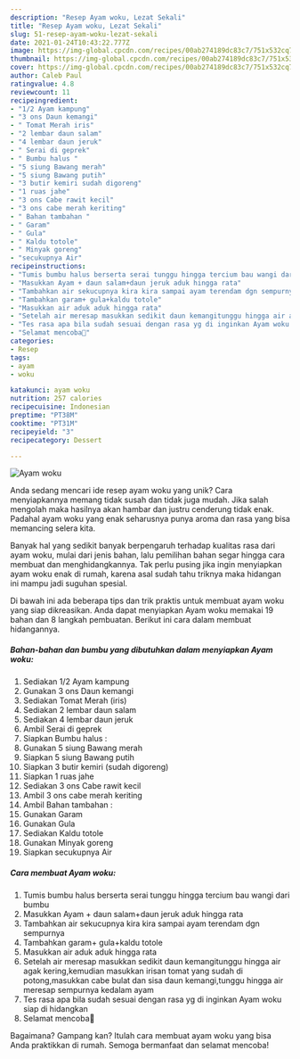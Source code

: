 ```yaml
---
description: "Resep Ayam woku, Lezat Sekali"
title: "Resep Ayam woku, Lezat Sekali"
slug: 51-resep-ayam-woku-lezat-sekali
date: 2021-01-24T10:43:22.777Z
image: https://img-global.cpcdn.com/recipes/00ab274189dc83c7/751x532cq70/ayam-woku-foto-resep-utama.jpg
thumbnail: https://img-global.cpcdn.com/recipes/00ab274189dc83c7/751x532cq70/ayam-woku-foto-resep-utama.jpg
cover: https://img-global.cpcdn.com/recipes/00ab274189dc83c7/751x532cq70/ayam-woku-foto-resep-utama.jpg
author: Caleb Paul
ratingvalue: 4.8
reviewcount: 11
recipeingredient:
- "1/2 Ayam kampung"
- "3 ons Daun kemangi"
- " Tomat Merah iris"
- "2 lembar daun salam"
- "4 lembar daun jeruk"
- " Serai di geprek"
- " Bumbu halus "
- "5 siung Bawang merah"
- "5 siung Bawang putih"
- "3 butir kemiri sudah digoreng"
- "1 ruas jahe"
- "3 ons Cabe rawit kecil"
- "3 ons cabe merah keriting"
- " Bahan tambahan "
- " Garam"
- " Gula"
- " Kaldu totole"
- " Minyak goreng"
- "secukupnya Air"
recipeinstructions:
- "Tumis bumbu halus berserta serai tunggu hingga tercium bau wangi dari bumbu"
- "Masukkan Ayam + daun salam+daun jeruk aduk hingga rata"
- "Tambahkan air sekucupnya kira kira sampai ayam terendam dgn sempurnya"
- "Tambahkan garam+ gula+kaldu totole"
- "Masukkan air aduk aduk hingga rata"
- "Setelah air meresap masukkan sedikit daun kemangitunggu hingga air agak kering,kemudian masukkan irisan tomat yang sudah di potong,masukkan cabe bulat dan sisa daun kemangi,tunggu hingga air meresap sempurnya kedalam ayam"
- "Tes rasa apa bila sudah sesuai dengan rasa yg di inginkan Ayam woku siap di hidangkan"
- "Selamat mencoba🥰"
categories:
- Resep
tags:
- ayam
- woku

katakunci: ayam woku 
nutrition: 257 calories
recipecuisine: Indonesian
preptime: "PT38M"
cooktime: "PT31M"
recipeyield: "3"
recipecategory: Dessert

---
```



![Ayam woku](https://img-global.cpcdn.com/recipes/00ab274189dc83c7/751x532cq70/ayam-woku-foto-resep-utama.jpg)

Anda sedang mencari ide resep ayam woku yang unik? Cara menyiapkannya memang tidak susah dan tidak juga mudah. Jika salah mengolah maka hasilnya akan hambar dan justru cenderung tidak enak. Padahal ayam woku yang enak seharusnya punya aroma dan rasa yang bisa memancing selera kita.



Banyak hal yang sedikit banyak berpengaruh terhadap kualitas rasa dari ayam woku, mulai dari jenis bahan, lalu pemilihan bahan segar hingga cara membuat dan menghidangkannya. Tak perlu pusing jika ingin menyiapkan ayam woku enak di rumah, karena asal sudah tahu triknya maka hidangan ini mampu jadi suguhan spesial.


Di bawah ini ada beberapa tips dan trik praktis untuk membuat ayam woku yang siap dikreasikan. Anda dapat menyiapkan Ayam woku memakai 19 bahan dan 8 langkah pembuatan. Berikut ini cara dalam membuat hidangannya.

<!--inarticleads1-->

##### Bahan-bahan dan bumbu yang dibutuhkan dalam menyiapkan Ayam woku:

1. Sediakan 1/2 Ayam kampung
1. Gunakan 3 ons Daun kemangi
1. Sediakan  Tomat Merah (iris)
1. Sediakan 2 lembar daun salam
1. Sediakan 4 lembar daun jeruk
1. Ambil  Serai di geprek
1. Siapkan  Bumbu halus :
1. Gunakan 5 siung Bawang merah
1. Siapkan 5 siung Bawang putih
1. Siapkan 3 butir kemiri (sudah digoreng)
1. Siapkan 1 ruas jahe
1. Sediakan 3 ons Cabe rawit kecil
1. Ambil 3 ons cabe merah keriting
1. Ambil  Bahan tambahan :
1. Gunakan  Garam
1. Gunakan  Gula
1. Sediakan  Kaldu totole
1. Gunakan  Minyak goreng
1. Siapkan secukupnya Air




<!--inarticleads2-->

##### Cara membuat Ayam woku:

1. Tumis bumbu halus berserta serai tunggu hingga tercium bau wangi dari bumbu
1. Masukkan Ayam + daun salam+daun jeruk aduk hingga rata
1. Tambahkan air sekucupnya kira kira sampai ayam terendam dgn sempurnya
1. Tambahkan garam+ gula+kaldu totole
1. Masukkan air aduk aduk hingga rata
1. Setelah air meresap masukkan sedikit daun kemangitunggu hingga air agak kering,kemudian masukkan irisan tomat yang sudah di potong,masukkan cabe bulat dan sisa daun kemangi,tunggu hingga air meresap sempurnya kedalam ayam
1. Tes rasa apa bila sudah sesuai dengan rasa yg di inginkan Ayam woku siap di hidangkan
1. Selamat mencoba🥰




Bagaimana? Gampang kan? Itulah cara membuat ayam woku yang bisa Anda praktikkan di rumah. Semoga bermanfaat dan selamat mencoba!

